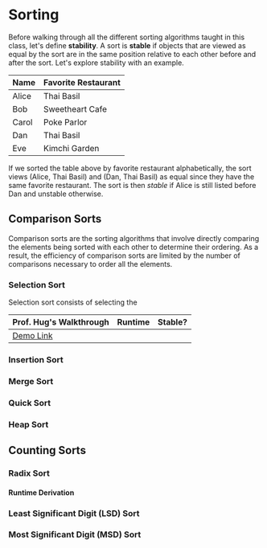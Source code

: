 # Sorting

Before walking through all the different sorting algorithms taught in this class, let's define **stability**. A sort is **stable** if objects that are viewed as equal by the sort are in the same position relative to each other before and after the sort. Let's explore stability with an example.

| Name          | Favorite Restaurant |
| ------------- | ------------------- |
| Alice         | Thai Basil          |
| Bob           | Sweetheart Cafe     |
| Carol         | Poke Parlor         |
| Dan           | Thai Basil          |
| Eve           | Kimchi Garden       |

If we sorted the table above by favorite restaurant alphabetically, the sort views (Alice, Thai Basil) and (Dan, Thai Basil) as equal since they have the same favorite restaurant. The sort is then _stable_ if Alice is still listed before Dan and unstable otherwise. 

## Comparison Sorts

Comparison sorts are the sorting algorithms that involve directly comparing the elements being sorted with each other to determine their ordering. As a result, the efficiency of comparison sorts are limited by the number of comparisons necessary to order all the elements.

### Selection Sort

Selection sort consists of selecting the 

| Prof. Hug's Walkthrough | Runtime | Stable? |
| ----------------------- | ------- | ------- |
| [Demo Link]() | 

### Insertion Sort

### Merge Sort

### Quick Sort

### Heap Sort

## Counting Sorts

### Radix Sort

#### Runtime Derivation 

### Least Significant Digit (LSD) Sort

### Most Significant Digit (MSD) Sort
